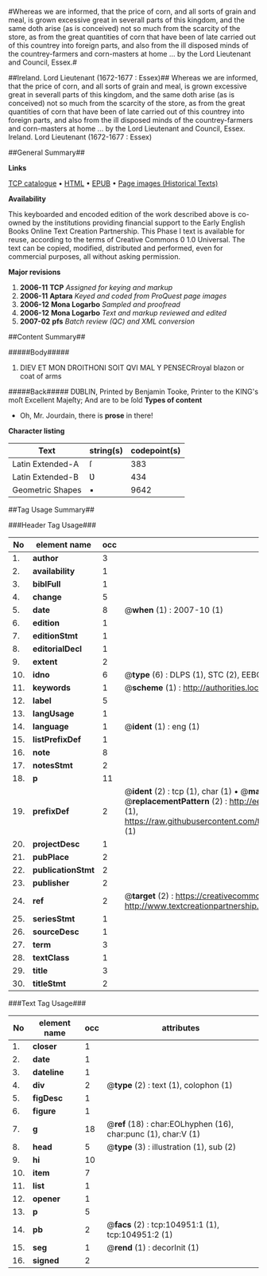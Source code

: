 #Whereas we are informed, that the price of corn, and all sorts of grain and meal, is grown excessive great in severall parts of this kingdom, and the same doth arise (as is conceived) not so much from the scarcity of the store, as from the great quantities of corn that have been of late carried out of this countrey into foreign parts, and also from the ill disposed minds of the countrey-farmers and corn-masters at home ... by the Lord Lieutenant and Council, Essex.#

##Ireland. Lord Lieutenant (1672-1677 : Essex)##
Whereas we are informed, that the price of corn, and all sorts of grain and meal, is grown excessive great in severall parts of this kingdom, and the same doth arise (as is conceived) not so much from the scarcity of the store, as from the great quantities of corn that have been of late carried out of this countrey into foreign parts, and also from the ill disposed minds of the countrey-farmers and corn-masters at home ... by the Lord Lieutenant and Council, Essex.
Ireland. Lord Lieutenant (1672-1677 : Essex)

##General Summary##

**Links**

[TCP catalogue](http://www.ota.ox.ac.uk/tcp/)  • 
[HTML](http://tei.it.ox.ac.uk/tcp/Texts-HTML/free/A46/A46205.html)  • 
[EPUB](http://tei.it.ox.ac.uk/tcp/Texts-EPUB/free/A46/A46205.epub) • 
[Page images (Historical Texts)](https://data.historicaltexts.jisc.ac.uk/view?pubId=eebo-16164324e&pageId=eebo-16164324e-104951-1)

**Availability**

This keyboarded and encoded edition of the
	       work described above is co-owned by the institutions
	       providing financial support to the Early English Books
	       Online Text Creation Partnership. This Phase I text is
	       available for reuse, according to the terms of Creative
	       Commons 0 1.0 Universal. The text can be copied,
	       modified, distributed and performed, even for
	       commercial purposes, all without asking permission.

**Major revisions**

1. __2006-11__ __TCP__ *Assigned for keying and markup*
1. __2006-11__ __Aptara__ *Keyed and coded from ProQuest page images*
1. __2006-12__ __Mona Logarbo__ *Sampled and proofread*
1. __2006-12__ __Mona Logarbo__ *Text and markup reviewed and edited*
1. __2007-02__ __pfs__ *Batch review (QC) and XML conversion*

##Content Summary##

#####Body#####

1. DIEV ET MON DROITHONI SOIT QVI MAL Y PENSECRroyal blazon or coat of arms

#####Back#####
DƲBLIN,
Printed by Benjamin Tooke, Printer to the KING's moſt Excellent
Majeſty; And are to be ſold 
**Types of content**

  * Oh, Mr. Jourdain, there is **prose** in there!

**Character listing**


|Text|string(s)|codepoint(s)|
|---|---|---|
|Latin Extended-A|ſ|383|
|Latin Extended-B|Ʋ|434|
|Geometric Shapes|▪|9642|

##Tag Usage Summary##

###Header Tag Usage###

|No|element name|occ|attributes|
|---|---|---|---|
|1.|__author__|3||
|2.|__availability__|1||
|3.|__biblFull__|1||
|4.|__change__|5||
|5.|__date__|8| @__when__ (1) : 2007-10 (1)|
|6.|__edition__|1||
|7.|__editionStmt__|1||
|8.|__editorialDecl__|1||
|9.|__extent__|2||
|10.|__idno__|6| @__type__ (6) : DLPS (1), STC (2), EEBO-CITATION (1), OCLC (1), VID (1)|
|11.|__keywords__|1| @__scheme__ (1) : http://authorities.loc.gov/ (1)|
|12.|__label__|5||
|13.|__langUsage__|1||
|14.|__language__|1| @__ident__ (1) : eng (1)|
|15.|__listPrefixDef__|1||
|16.|__note__|8||
|17.|__notesStmt__|2||
|18.|__p__|11||
|19.|__prefixDef__|2| @__ident__ (2) : tcp (1), char (1)  •  @__matchPattern__ (2) : ([0-9\-]+):([0-9IVX]+) (1), (.+) (1)  •  @__replacementPattern__ (2) : http://eebo.chadwyck.com/downloadtiff?vid=$1&page=$2 (1), https://raw.githubusercontent.com/textcreationpartnership/Texts/master/tcpchars.xml#$1 (1)|
|20.|__projectDesc__|1||
|21.|__pubPlace__|2||
|22.|__publicationStmt__|2||
|23.|__publisher__|2||
|24.|__ref__|2| @__target__ (2) : https://creativecommons.org/publicdomain/zero/1.0/ (1), http://www.textcreationpartnership.org/docs/. (1)|
|25.|__seriesStmt__|1||
|26.|__sourceDesc__|1||
|27.|__term__|3||
|28.|__textClass__|1||
|29.|__title__|3||
|30.|__titleStmt__|2||


###Text Tag Usage###

|No|element name|occ|attributes|
|---|---|---|---|
|1.|__closer__|1||
|2.|__date__|1||
|3.|__dateline__|1||
|4.|__div__|2| @__type__ (2) : text (1), colophon (1)|
|5.|__figDesc__|1||
|6.|__figure__|1||
|7.|__g__|18| @__ref__ (18) : char:EOLhyphen (16), char:punc (1), char:V (1)|
|8.|__head__|5| @__type__ (3) : illustration (1), sub (2)|
|9.|__hi__|10||
|10.|__item__|7||
|11.|__list__|1||
|12.|__opener__|1||
|13.|__p__|5||
|14.|__pb__|2| @__facs__ (2) : tcp:104951:1 (1), tcp:104951:2 (1)|
|15.|__seg__|1| @__rend__ (1) : decorInit (1)|
|16.|__signed__|2||
